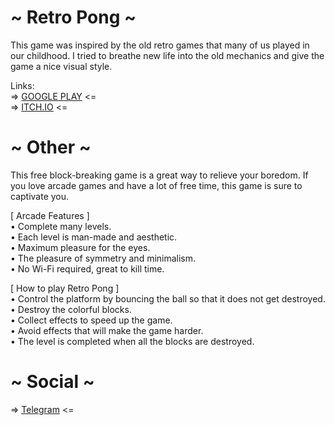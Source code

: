 # ~ Retro Pong ~<br />
This game was inspired by the old retro games that many of us played in our childhood. I tried to breathe new life into the old mechanics and give the game a nice visual style.

Links:<br />
=> [GOOGLE PLAY]([https://play.google.com/store/apps/details?id=com.RivgoGames.RetroPong]) <=<br />
=> [ITCH.IO](https://rivgogames.itch.io/retro-pong) <=

# ~ Other ~
This free block-breaking game is a great way to relieve your boredom. If you love arcade games and have a lot of free time, this game is sure to captivate you.

[ Arcade Features ]<br />
• Complete many levels.<br />
• Each level is man-made and aesthetic.<br />
• Maximum pleasure for the eyes.<br />
• The pleasure of symmetry and minimalism.<br />
• No Wi-Fi required, great to kill time.<br />

[ How to play Retro Pong ]<br />
• Control the platform by bouncing the ball so that it does not get destroyed.<br />
• Destroy the colorful blocks.<br />
• Collect effects to speed up the game.<br />
• Avoid effects that will make the game harder.<br />
• The level is completed when all the blocks are destroyed.<br />

# ~ Social ~<br />
=> [Telegram](https://t.me/rivgo_games) <=
